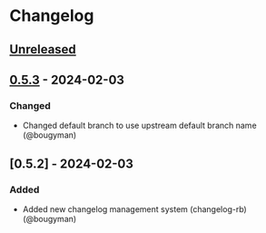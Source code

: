 # Changelog

## [Unreleased]

## [0.5.3] - 2024-02-03
### Changed
- Changed default branch to use upstream default branch name (@bougyman)

## [0.5.2] - 2024-02-03
### Added
- Added new changelog management system (changelog-rb) (@bougyman)

[Unreleased]: https://github.com/rubyists/linear-cli/compare/v0.5.3...HEAD
[0.5.3]: https://github.com/rubyists/linear-cli/compare/v0.5.2...v0.5.3

